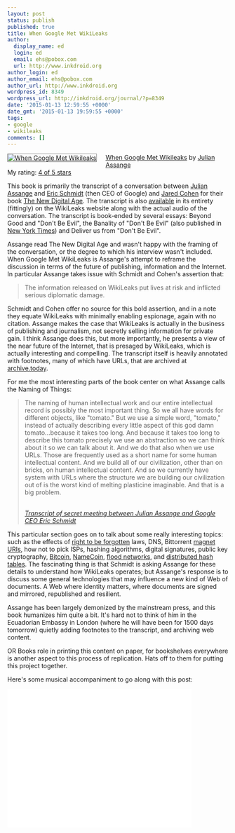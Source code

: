 ```yaml
---
layout: post
status: publish
published: true
title: When Google Met WikiLeaks
author:
  display_name: ed
  login: ed
  email: ehs@pobox.com
  url: http://www.inkdroid.org
author_login: ed
author_email: ehs@pobox.com
author_url: http://www.inkdroid.org
wordpress_id: 8349
wordpress_url: http://inkdroid.org/journal/?p=8349
date: '2015-01-13 12:59:55 +0000'
date_gmt: '2015-01-13 19:59:55 +0000'
tags:
- google
- wikileaks
comments: []
---
```


<p><a href="https://www.goodreads.com/book/show/21839908-when-google-met-wikileaks" style="float: left; padding-right: 20px;"><img style="border: thin solid gray;" alt="When Google Met Wikileaks" border="0" src="https://d.gr-assets.com/books/1399646585m/21839908.jpg" /></a><a href="https://www.goodreads.com/book/show/21839908-when-google-met-wikileaks">When Google Met Wikileaks</a> by <a href="https://www.goodreads.com/author/show/4553283.Julian_Assange">Julian Assange</a><br />
My rating: <a href="https://www.goodreads.com/review/show/1167040098">4 of 5 stars</a></p>
<p>This book is primarily the transcript of a conversation between <a href="https://en.wikipedia.org/wiki/Julian_Assange">Julian Assange</a> and <a href="https://en.wikipedia.org/wiki/Eric_Schmidt">Eric Schmidt</a> (then CEO of Google) and <a href="https://en.wikipedia.org/wiki/Jared_Cohen" rel="nofollow">Jared Cohen</a> for their book <a href="http://www.amazon.com/The-New-Digital-Age-Transforming-ebook/dp/B00ALBR2N6" rel="nofollow">The New Digital Age</a>. The transcript is also <a href="https://wikileaks.org/Transcript-Meeting-Assange-Schmidt.html" rel="nofollow">available</a> in its entirety (fittingly) on the WikiLeaks website along with the actual audio of the conversation. The transcript is book-ended by several essays: Beyond Good and "Don't Be Evil", the Banality of "Don't Be Evil" (also published in <a href="http://www.nytimes.com/2013/06/02/opinion/sunday/the-banality-of-googles-dont-be-evil.html?pagewanted=all&_r=0" rel="nofollow">New York Times</a>) and Deliver us from "Don't Be Evil".</p>
<p>Assange read The New Digital Age and wasn't happy with the framing of the conversation, or the degree to which his interview wasn't included. When Google Met WikiLeaks is Assange's attempt to reframe the discussion in terms of the future of publishing, information and the Internet. In particular Assange takes issue with Schmidt and Cohen's assertion that:</p>
<blockquote>
<p>The information released on WikiLeaks put lives at risk and inflicted serious diplomatic damage.</p>
</blockquote>
<p>Schmidt and Cohen offer no source for this bold assertion, and in a note they equate WikiLeaks with minimally enabling espionage, again with no citation. Assange makes the case that WikiLeaks is actually in the business of publishing and journalism, not secretly selling information for private gain. I think Assange does this, but more importantly, he presents a view of the near future of the Internet, that is presaged by WikiLeaks, which is actually interesting and compelling. The transcript itself is heavily annotated with footnotes, many of which have URLs, that are archived at <a href="http://archive.today/" rel="nofollow">archive.today</a>.</p>
<p>For me the most interesting parts of the book center on what Assange calls the Naming of Things:</p>
<blockquote>
<p>The naming of human intellectual work and our entire intellectual record is possibly the most important thing. So we all have words for different objects, like "tomato." But we use a simple word, "tomato," instead of actually describing every little aspect of this god damn tomato...because it takes too long. And because it takes too long to describe this tomato precisely we use an abstraction so we can think about it so we can talk about it. And we do that also when we use URLs. Those are frequently used as a short name for some human intellectual content. And we build all of our civilization, other than on bricks, on human intellectual content. And so we currently have system with URLs where the structure we are building our civilization out of is the worst kind of melting plasticine imaginable. And that is a big problem.</p>
<p>  <cite><br /><a href="https://wikileaks.org/Transcript-Meeting-Assange-Schmidt.html#440" rel="nofollow">Transcript of secret meeting between Julian Assange and Google CEO Eric Schmidt</a><br /></cite></p>
</blockquote>
<p>This particular section goes on to talk about some really interesting topics: such as the effects of <a href="https://en.wikipedia.org/wiki/Right_to_be_forgotten" rel="nofollow">right to be forgotten</a> laws, DNS, Bittorrent <a href="https://en.wikipedia.org/wiki/Magnet_URI_scheme" rel="nofollow">magnet URIs</a>, how not to pick ISPs, hashing algorithms, digital signatures, public key cryptography, <a href="https://en.wikipedia.org/wiki/Bitcoin" rel="nofollow">Bitcoin</a>, <a href="https://en.wikipedia.org/wiki/Namecoin" rel="nofollow">NameCoin</a>, <a href="https://en.wikipedia.org/wiki/Flooding_(computer_networking)" rel="nofollow">flood networks</a>, and <a href="https://en.wikipedia.org/wiki/Distributed_hash_table" rel="nofollow">distributed hash tables</a>. The fascinating thing is that Schmidt is asking Assange for these details to understand how WikiLeaks operates; but Assange's response is to discuss some general technologies that may influence a new kind of Web of documents. A Web where identity matters, where documents are signed and mirrored, republished and resilient.</p>
<p>Assange has been largely demonized by the mainstream press, and this book humanizes him quite a bit. It's hard not to think of him in the Ecuadorian Embassy in London (where he will have been for 1500 days tomorrow) quietly adding footnotes to the transcript, and archiving web content.</p>
<p>OR Books role in printing this content on paper, for bookshelves everywhere is another aspect to this process of replication. Hats off to them for putting this project together.</p>
<p>Here's some musical accompaniment to go along with this post:</p>
<p><iframe width="420" height="315" src="//www.youtube.com/embed/E48B0NwTUjQ" frameborder="0" allowfullscreen></iframe></p>
